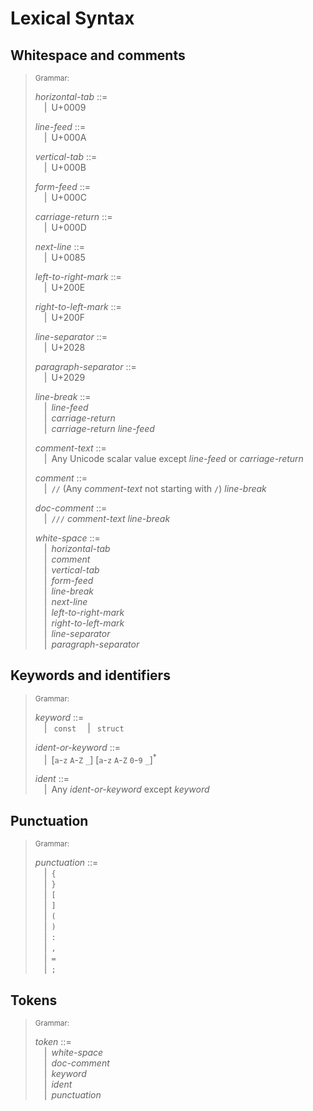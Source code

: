 # Lexical Syntax

## Whitespace and comments

> <sub>Grammar:</sub>
>
> _horizontal-tab_ ::=\
> &emsp;|&ensp;U+0009
>
> _line-feed_ ::=\
> &emsp;|&ensp;U+000A
>
> _vertical-tab_ ::=\
> &emsp;|&ensp;U+000B
>
> _form-feed_ ::=\
> &emsp;|&ensp;U+000C
>
> _carriage-return_ ::=\
> &emsp;|&ensp;U+000D
>
> _next-line_ ::=\
> &emsp;|&ensp;U+0085
>
> _left-to-right-mark_ ::=\
> &emsp;|&ensp;U+200E
>
> _right-to-left-mark_ ::=\
> &emsp;|&ensp;U+200F
>
> _line-separator_ ::=\
> &emsp;|&ensp;U+2028
>
> _paragraph-separator_ ::=\
> &emsp;|&ensp;U+2029
>
> _line-break_ ::=\
> &emsp;|&ensp;_line-feed_\
> &emsp;|&ensp;_carriage-return_\
> &emsp;|&ensp;_carriage-return_ _line-feed_
>
> _comment-text_ ::=\
> &emsp;|&ensp;Any Unicode scalar value except _line-feed_ or _carriage-return_
>
> _comment_ ::=\
> &emsp;|&ensp;`//` (Any _comment-text_ not starting with `/`) _line-break_
>
> _doc-comment_ ::=\
> &emsp;|&ensp;`///` _comment-text_ _line-break_
>
> _white-space_ ::=\
> &emsp;|&ensp;_horizontal-tab_\
> &emsp;|&ensp;_comment_\
> &emsp;|&ensp;_vertical-tab_\
> &emsp;|&ensp;_form-feed_\
> &emsp;|&ensp;_line-break_\
> &emsp;|&ensp;_next-line_\
> &emsp;|&ensp;_left-to-right-mark_\
> &emsp;|&ensp;_right-to-left-mark_\
> &emsp;|&ensp;_line-separator_\
> &emsp;|&ensp;_paragraph-separator_

## Keywords and identifiers

> <sub>Grammar:</sub>
>
> _keyword_ ::=\
> &emsp;|&ensp; `const`
> &emsp;|&ensp; `struct`
>
> _ident-or-keyword_ ::=\
> &emsp;|&ensp;\[`a`-`z` `A`-`Z` `_`\] \[`a`-`z` `A`-`Z` `0`-`9` `_`\]<sup>\*</sup>
>
> _ident_ ::=\
> &emsp;|&ensp;Any _ident-or-keyword_ except _keyword_

## Punctuation

> <sub>Grammar:</sub>
>
> _punctuation_ ::=\
> &emsp;|&ensp;`{`\
> &emsp;|&ensp;`}`\
> &emsp;|&ensp;`[`\
> &emsp;|&ensp;`]`\
> &emsp;|&ensp;`(`\
> &emsp;|&ensp;`)`\
> &emsp;|&ensp;`:`\
> &emsp;|&ensp;`,`\
> &emsp;|&ensp;`=`\
> &emsp;|&ensp;`;`

## Tokens

> <sub>Grammar:</sub>
>
> _token_ ::=\
> &emsp;|&ensp;_white-space_\
> &emsp;|&ensp;_doc-comment_\
> &emsp;|&ensp;_keyword_\
> &emsp;|&ensp;_ident_\
> &emsp;|&ensp;_punctuation_
